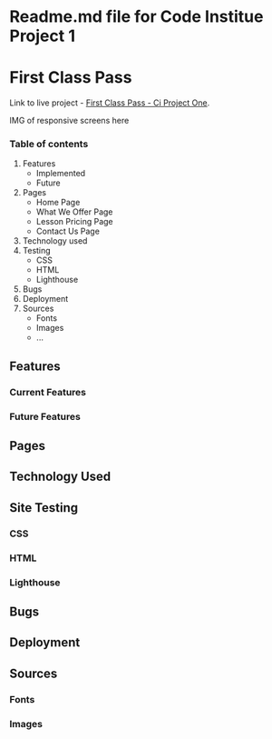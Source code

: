 # Readme.md file for Code Institue Project 1
# First Class Pass

Link to live project - [First Class Pass - Ci Project One](https://mrekyle.github.io/ci-project-1//).

IMG of responsive screens here 

### Table of contents 
1. Features
    - Implemented
    - Future
2. Pages
    - Home Page
    - What We Offer Page
    - Lesson Pricing Page
    - Contact Us Page
3. Technology used
4. Testing
    - CSS
    - HTML
    - Lighthouse
5. Bugs
6. Deployment
7. Sources
    - Fonts
    - Images
    - ...

## Features

### Current Features

### Future Features

## Pages

## Technology Used

## Site Testing

### CSS

### HTML

### Lighthouse

## Bugs

## Deployment

## Sources

### Fonts 

### Images